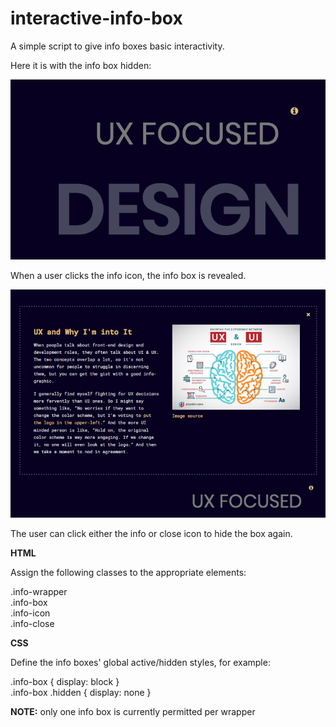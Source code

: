 # interactive-info-box

A simple script to give info boxes basic interactivity.

Here it is with the info box hidden:

![alt text](images/hide.png "info box hidden")

When a user clicks the info icon, the info box is revealed.

![alt text](images/show.png "info box visible")

The user can click either the info or close icon to hide the box again. 

**HTML**

Assign the following classes to the appropriate elements:

   .info-wrapper  
   .info-box  
   .info-icon  
   .info-close  

**CSS**

Define the info boxes' global active/hidden styles, for example:

   .info-box { display: block }  
   .info-box .hidden { display: none }  

**NOTE:** only one info box is currently permitted per wrapper
